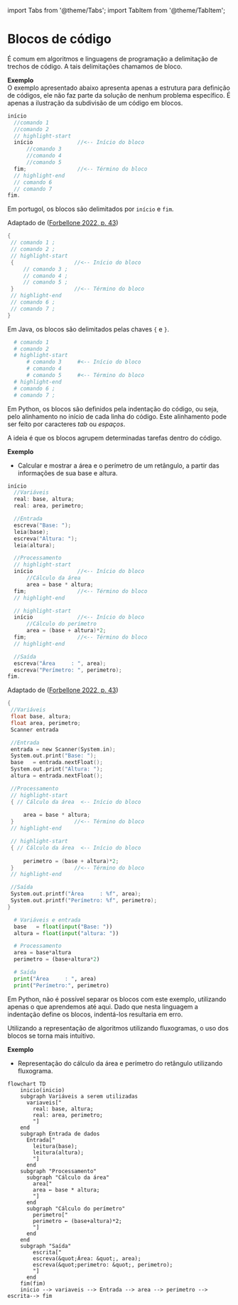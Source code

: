 import Tabs from '@theme/Tabs';
import TabItem from '@theme/TabItem';

# Blocos de código

É comum em algoritmos e linguagens de programação a delimitação de trechos de código. A tais delimitações chamamos de bloco.

**Exemplo**  
O exemplo apresentado abaixo apresenta apenas a estrutura para definição de códigos, ele não faz parte da solução de nenhum problema específico. É apenas a ilustração da subdivisão de um código em blocos.

<Tabs groupId='language'>
  <TabItem value="portugol" label="Portugol" default>

  ```c showLineNumbers
  início
    //comando 1
    //comando 2
    // highlight-start
    início              //<-- Início do bloco
        //comando 3
        //comando 4
        //comando 5
    fim;                //<-- Término do bloco
    // highlight-end
    // comando 6
    // comando 7
  fim.
  ```

  Em portugol, os blocos são delimitados por `início` e `fim`.

  Adaptado de ([Forbellone 2022, p. 43](https://plataforma.bvirtual.com.br/Leitor/Publicacao/323/pdf/))


  </TabItem>
  <TabItem value="java" label="Java">

   ```c showLineNumbers
  {
    // comando 1 ;
    // comando 2 ;
    // highlight-start
    {                   //<-- Início do bloco
        // comando 3 ;
        // comando 4 ;
        // comando 5 ;
    }                   //<-- Término do bloco
    // highlight-end
    // comando 6 ;
    // comando 7 ;
  }
  ```

  Em Java, os blocos são delimitados pelas chaves `{` e `}`.

  </TabItem>
  <TabItem value="python" label="Python">

  ```python showLineNumbers
    # comando 1
    # comando 2
    # highlight-start
        # comando 3     #<-- Início do bloco
        # comando 4
        # comando 5     #<-- Término do bloco
    # highlight-end
    # comando 6 ;
    # comando 7 ;
  ```

Em Python, os blocos são definidos pela indentação do código, ou seja, pelo alinhamento no início de cada linha do código. Este alinhamento pode ser feito por caracteres *tab* ou *espaços*.

  </TabItem>
</Tabs>

A ideia é que os blocos agrupem determinadas tarefas dentro do código.

**Exemplo**  

- Calcular e mostrar a área e o perímetro de um retângulo, a partir das informações de sua base e altura.

<Tabs groupId='language'>
  <TabItem value="portugol" label="Portugol" default>

  ```c showLineNumbers
  início
    //Variáveis
    real: base, altura;
    real: area, perimetro;

    //Entrada
    escreva("Base: ");
    leia(base);
    escreva("Altura: ");
    leia(altura);

    //Processamento
    // highlight-start
    início              //<-- Início do bloco
        //Cálculo da área
        area = base * altura;
    fim;                //<-- Término do bloco
    // highlight-end

    // highlight-start
    início              //<-- Início do bloco
        //Cálculo do perímetro
        area = (base + altura)*2;
    fim;                //<-- Término do bloco
    // highlight-end

    //Saída
    escreva("Área     : ", area);
    escreva("Perímetro: ", perimetro);
  fim.
  ```

  Adaptado de ([Forbellone 2022, p. 43](https://plataforma.bvirtual.com.br/Leitor/Publicacao/323/pdf/))


  </TabItem>
  <TabItem value="java" label="Java">

   ```c showLineNumbers
  {
    //Variáveis
    float base, altura;
    float area, perimetro;
    Scanner entrada

    //Entrada
    entrada = new Scanner(System.in);
    System.out.print("Base: ");
    base   = entrada.nextFloat();
    System.out.print("Altura: ");
    altura = entrada.nextFloat();

    //Processamento
    // highlight-start
    { // Cálculo da área  <-- Início do bloco
        
        area = base * altura;
    }                   //<-- Término do bloco
    // highlight-end

    // highlight-start
    { // Cálculo da área  <-- Início do bloco
        
        perimetro = (base + altura)*2;
    }                   //<-- Término do bloco
    // highlight-end

    //Saída
    System.out.printf("Área     : %f", area);
    System.out.printf("Perímetro: %f", perimetro);
  }
  ```

  </TabItem>
  <TabItem value="python" label="Python">

  ```python showLineNumbers
    # Variáveis e entrada
    base   = float(input("Base: "))
    altura = float(input("altura: "))

    # Processamento
    area = base*altura 
    perimetro = (base+altura*2)

    # Saída
    print("Área     : ", area)
    print("Perímetro:", perimetro)
  ```

Em Python, não é possível separar os blocos com este exemplo, utilizando apenas o que aprendemos até aqui. Dado que nesta linguagem a indentação define os blocos, indentá-los resultaria em erro.

  </TabItem>
</Tabs>

Utilizando a representação de algoritmos utilizando fluxogramas, o uso dos blocos se torna mais intuitivo.

**Exemplo**  
- Representação do cálculo da área e perímetro do retângulo utilizando fluxograma.

```mermaid
flowchart TD
    inicio(inicio)
    subgraph Variáveis a serem utilizadas
      variaveis["
        real: base, altura;
        real: area, perimetro;
        "]
    end
    subgraph Entrada de dados
      Entrada["
        leitura(base);
        leitura(altura);
        "]
      end
    subgraph "Processamento"
      subgraph "Cálculo da área"
        area["
        area ← base * altura;
        "]
      end
      subgraph "Cálculo do perímetro"
        perimetro["
        perimetro ← (base+altura)*2;
        "]
      end
    end
    subgraph "Saída"
        escrita["
        escreva(&quot;Área: &quot;, area);
        escreva(&quot;perimetro: &quot;, perimetro);
        "]
      end
    fim(fim)
    inicio --> variaveis --> Entrada --> area --> perimetro --> escrita--> fim
```

<!-- style area color:#66f
style perimetro color:#66f -->